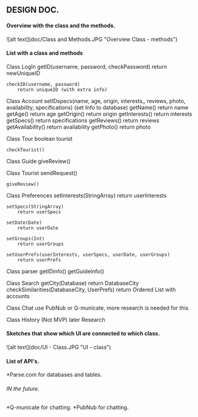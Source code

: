 ## DESIGN DOC.

#### Overview with the class and the methods. 

![alt text](doc/Class and Methods.JPG "Overview Class - methods")


#### List with a class and methods
Class LogIn
	getID(username, password, checkPassword)
		return newUniqueID	

	checkID(username, password)
		return uniqueID (with extra info)

Class Account
	setIDspecs(name, age, origin, interests,, reviews, photo, availability, specifications)
		(set Info to database)
	getName()
		return name
	getAge()
		return age
	getOrigin()
		return origin
	getInterests()
		return interests
	getSpecs()
		return specifications
	getReviews()
		return reviews
	getAvailability()
		return  availability
	getPhoto()
		return photo	


Class Tour
	boolean tourist
	
	checkTourist()


Class Guide
	giveReview()

Class Tourist
	sendRequest()

	giveReview()


Class Preferences
	setInterests(StringArray)
		return userInterests
	
	setSpecs(StringArray)
		return userSpecs
	
	setDate(Date)
		return userDate

	setGroups(Int)
		return userGroups		

	setUserPrefs(userInterests, userSpecs, userDate, userGroups)
		return userPrefs

Class parser
	getIDinfo()
	getGuideInfo()


Class Search
	getCity(Database)
		return DatabaseCity
	checkSimilarities(DatabaseCity, UserPrefs)
		return Ordered List with accounts


Class Chat
	use PubNub or Q-municate, 
	more research is needed for this
	

Class History (Not MVP)
	later Research 
	
	

#### Sketches that show which UI are connected to which class. 
![alt text](doc/UI - Class.JPG "UI - class")


#### List of API's.
*Parse.com for databases and tables.

###### IN the future.
*Q-municate for chatting.
*PubNub for chatting.
